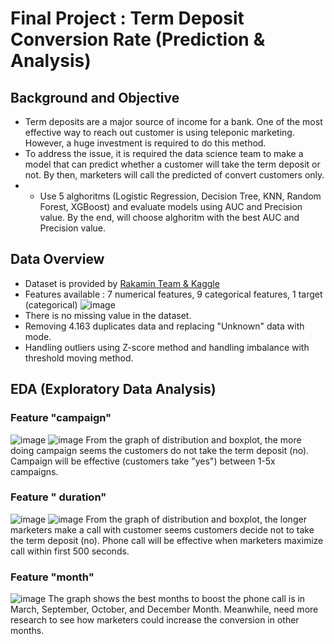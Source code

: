 
# Final Project : Term Deposit Conversion Rate (Prediction & Analysis)
## Background and Objective 
* Term deposits are a major source of income for a bank. One of the most effective way to reach out customer is using teleponic marketing. However, a huge investment is required to do this method.
* To address the issue, it is required the data science team to make a model that can predict whether a customer will take the term deposit or not. By then, marketers will call the predicted of convert customers only.
* * Use 5 alghoritms (Logistic Regression, Decision Tree, KNN, Random Forest, XGBoost) and evaluate models using AUC and Precision value. By the end, will choose alghoritm with the best AUC and Precision value.

## Data Overview
* Dataset is provided by [Rakamin Team & Kaggle](https://www.kaggle.com/datasets/prakharrathi25/banking-dataset-marketing-targets)
* Features available : 7 numerical features, 9 categorical features, 1 target (categorical)
 ![image](https://user-images.githubusercontent.com/100980318/168189321-c170d4a0-3595-4ad8-ab01-b880e201046a.png)
* There is no missing value in the dataset.
* Removing 4.163 duplicates data and replacing "Unknown" data with mode.
* Handling outliers using Z-score method and handling imbalance with threshold moving method.

## EDA (Exploratory Data Analysis)
### Feature "campaign"
![image](https://user-images.githubusercontent.com/100980318/168302563-1a164437-3a3c-48a5-a044-0cacb55ab13e.png)
![image](https://user-images.githubusercontent.com/100980318/168302645-7264d53b-e8c5-498b-ae1f-6db8f9c6dff2.png)
From the graph of distribution and boxplot, the more doing campaign seems the customers do not take the term deposit (no). Campaign will be effective (customers take "yes") between 1-5x campaigns.
### Feature " duration"
![image](https://user-images.githubusercontent.com/100980318/168302715-0852cbe2-2f39-42ed-9807-562849baf3da.png)
![image](https://user-images.githubusercontent.com/100980318/168302761-593bbccd-1a98-465a-a6ca-9b91cd3366f2.png)
From the graph of distribution and boxplot, the longer marketers make a call with customer seems customers decide not to take the term deposit (no). Phone call will be effective when marketers maximize call within first 500 seconds. 
### Feature "month"
![image](https://user-images.githubusercontent.com/100980318/168302981-6a4356bb-8f94-4922-a0cd-f8df94465448.png)
The graph shows the best months to boost the phone call is in March, September, October, and December Month. Meanwhile, need more research to see how marketers could increase the conversion in other months.




 
